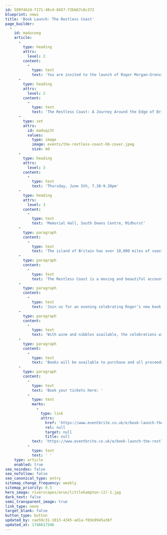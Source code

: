 ```yaml
---
id: 599f4b24-7171-40c4-8457-f2bb67c8c372
blueprint: news
title: 'Book Launch: The Restless Coast'
page_builder:
  -
    id: maducoeg
    article:
      -
        type: heading
        attrs:
          level: 2
        content:
          -
            type: text
            text: 'You are invited to the launch of Roger Morgan-Grenville’s new book: '
      -
        type: heading
        attrs:
          level: 2
        content:
          -
            type: text
            text: 'The Restless Coast: A Journey Around the Edge of Britain'
      -
        type: set
        attrs:
          id: maduqz3t
          values:
            type: image
            image: events/the-restless-coast-hb-cover.jpeg
            size: md
      -
        type: heading
        attrs:
          level: 3
        content:
          -
            type: text
            text: 'Thursday, June 5th, 7.30-9.30pm'
      -
        type: heading
        attrs:
          level: 3
        content:
          -
            type: text
            text: 'Memorial Hall, South Downs Centre, Midhurst'
      -
        type: paragraph
        content:
          -
            type: text
            text: 'The island of Britain has over 10,000 miles of coastline, steeped in history and constantly shifting, changing, adapting and providing.'
      -
        type: paragraph
        content:
          -
            type: text
            text: 'The Restless Coast is a moving and beautiful account of a journey around it, during which the author travels its length to discover its challenges and opportunities, and to talk to the people trying to protect it. '
      -
        type: paragraph
        content:
          -
            type: text
            text: 'Join us for an evening celebrating Roger’s new book where our CEO Aimee Felus will highlight the intimate link between our rivers and coast. Roger will present the challenges facing our modern coastline and the champions who are working hard to improve things. '
      -
        type: paragraph
        content:
          -
            type: text
            text: 'With wine and nibbles available, the celebrations will take place within yards of the iconic River Rother in the heart of the South Downs National Park. '
      -
        type: paragraph
        content:
          -
            type: text
            text: 'Books will be available to purchase and all proceeds from this event will go towards supporting the vital work of the Western Sussex Rivers Trust.'
      -
        type: paragraph
        content:
          -
            type: text
            text: 'Book your tickets here: '
          -
            type: text
            marks:
              -
                type: link
                attrs:
                  href: 'https://www.eventbrite.co.uk/e/book-launch-the-restless-coast-a-journey-around-the-edge-of-britain-tickets-1272753934279?utm-campaign=social&utm-content=attendeeshare&utm-medium=discovery&utm-term=listing&utm-source=cp&aff=ebdsshcopyurl%20'
                  rel: null
                  target: null
                  title: null
            text: 'https://www.eventbrite.co.uk/e/book-launch-the-restless-coast-a-journey-around-the-edge-of-britain-tickets-1272753934279?utm-campaign=social&utm-content=attendeeshare&utm-medium=discovery&utm-term=listing&utm-source=cp&aff=ebdsshcopyurl%20'
          -
            type: text
            text: ' '
    type: article
    enabled: true
seo_noindex: false
seo_nofollow: false
seo_canonical_type: entry
sitemap_change_frequency: weekly
sitemap_priority: 0.5
hero_image: riverscapes/arun/littlehampton-(2)-1.jpg
dark_text: false
semi_transparent_image: true
link_type: none
target_blank: false
button_type: button
updated_by: cae59c31-1013-4345-ad1a-f03e9945a36f
updated_at: 1746617346
---
```

